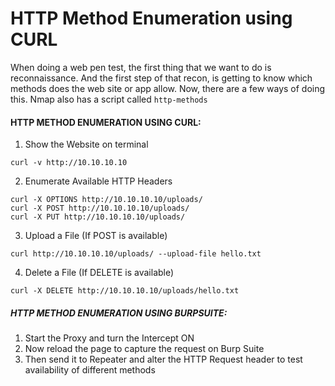 # HTTP Method Enumeration using CURL

When doing a web pen test, the first thing that we want to do is reconnaissance. And the first step of that recon, is getting to know which methods does the web site or app allow. Now, there are a few ways of doing this.
Nmap also has a script called `http-methods`

#### HTTP METHOD ENUMERATION USING CURL:

1. Show the Website on terminal
```
curl -v http://10.10.10.10
```

2. Enumerate Available HTTP Headers
```
curl -X OPTIONS http://10.10.10.10/uploads/
curl -X POST http://10.10.10.10/uploads/
curl -X PUT http://10.10.10.10/uploads/
```

3. Upload a File (If POST is available)
```
curl http://10.10.10.10/uploads/ --upload-file hello.txt
```

4. Delete a File (If DELETE is available)
```
curl -X DELETE http://10.10.10.10/uploads/hello.txt
```

##### HTTP METHOD ENUMERATION USING BURPSUITE:

1. Start the Proxy and turn the Intercept ON
2. Now reload the page to capture the request on Burp Suite
3. Then send it to Repeater and alter the HTTP Request header to test availability of different methods